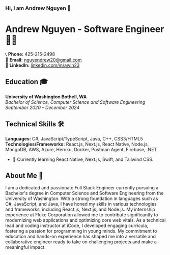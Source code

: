 ### Hi, I am Andrew Nguyen  👋

# Andrew Nguyen - Software Engineer 👨‍💻

📞 **Phone:** 425-215-2498  
📧 **Email:** nguyendrew20@gmail.com  
🔗 **LinkedIn:** [linkedin.com/in/awin23](https://www.linkedin.com/in/awin23/)  

## Education 🎓
**University of Washington Bothell, WA**  
*Bachelor of Science, Computer Science and Software Engineering*  
*September 2020 – December 2024*

## Technical Skills 🛠️
**Languages:** C#, JavaScript/TypeScript, Java, C++, CSS3/HTML5  
**Technologies/Frameworks:** React.js, Next.js, React Native, Node.js, MongoDB, AWS, Azure, Heroku, Docker, Postman Agent, Firebase, .NET

- 🌱 Currently learning React Native, Next.js, Swift, and Tailwind CSS.

## About Me 🚀
I am a dedicated and passionate Full Stack Engineer currently pursuing a Bachelor's degree in Computer Science and Software Engineering from the University of Washington. With a strong foundation in languages such as C#, JavaScript, and Java, I have honed my skills in various technologies and frameworks, including React.js, Next.js, and Node.js. My internship experience at Fluke Corporation allowed me to contribute significantly to modernizing web applications and optimizing core web vitals. As a technical lead and coding instructor at iCode, I developed engaging curricula, fostering a passion for programming in young minds. My commitment to education and hands-on experience has shaped me into a versatile and collaborative engineer ready to take on challenging projects and make a meaningful impact.
